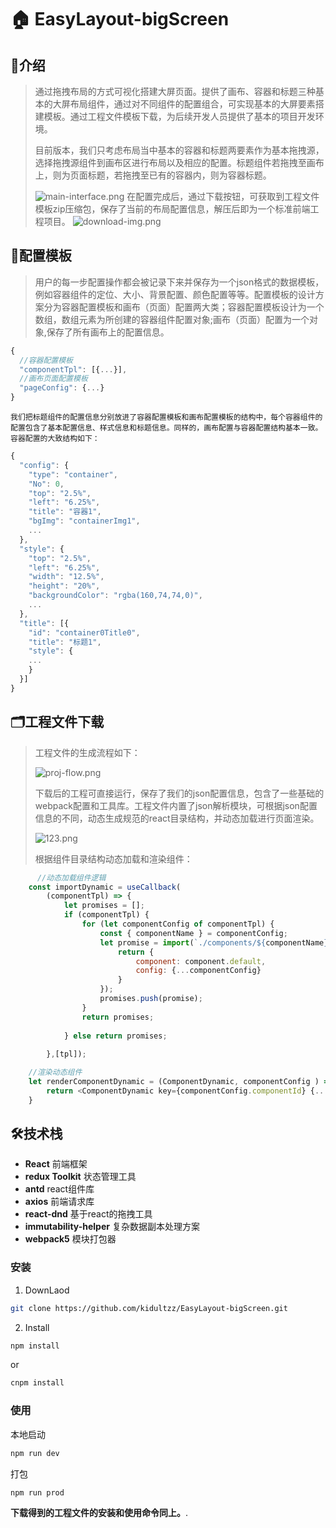 # :house: EasyLayout-bigScreen
## :memo:介绍
 >    通过拖拽布局的方式可视化搭建大屏页面。提供了画布、容器和标题三种基本的大屏布局组件，通过对不同组件的配置组合，可实现基本的大屏要素搭建模板。通过工程文件模板下载，为后续开发人员提供了基本的项目开发环境。
 >    
 >    目前版本，我们只考虑布局当中基本的容器和标题两要素作为基本拖拽源，选择拖拽源组件到画布区进行布局以及相应的配置。标题组件若拖拽至画布上，则为页面标题，若拖拽至已有的容器内，则为容器标题。
 >    
 >![main-interface.png](https://p5-tt.byteimg.com/origin/pgc-image/61fa2aca5a27444a88c53fe74fe12d44.png)
 >在配置完成后，通过下载按钮，可获取到工程文件模板zip压缩包，保存了当前的布局配置信息，解压后即为一个标准前端工程项目。
 >![download-img.png](https://p26-tt.byteimg.com/origin/pgc-image/09077840389343bb8d4c7f26817c1780.png)

## :symbols:配置模板
>    用户的每一步配置操作都会被记录下来并保存为一个json格式的数据模板，例如容器组件的定位、大小、背景配置、颜色配置等等。配置模板的设计方案分为容器配置模板和画布（页面）配置两大类；容器配置模板设计为一个数组，数组元素为所创建的容器组件配置对象;画布（页面）配置为一个对象,保存了所有画布上的配置信息。
```js
{
  //容器配置模板
  "componentTpl": [{...}],
  //画布页面配置模板
  "pageConfig": {...}
}
```

    我们把标题组件的配置信息分别放进了容器配置模板和画布配置模板的结构中，每个容器组件的配置包含了基本配置信息、样式信息和标题信息。同样的，画布配置与容器配置结构基本一致。容器配置的大致结构如下：

```js
{
  "config": {
    "type": "container",
    "No": 0,
    "top": "2.5%",
    "left": "6.25%",
    "title": "容器1",
    "bgImg": "containerImg1",
    ...
  },
  "style": {
    "top": "2.5%",
    "left": "6.25%",
    "width": "12.5%",
    "height": "20%",
    "backgroundColor": "rgba(160,74,74,0)",
    ...
  },
  "title": [{
    "id": "container0Title0",
    "title": "标题1",
    "style": {
    ...
    }
  }]
}
```
## :card_index_dividers:工程文件下载
>工程文件的生成流程如下：
>
>![proj-flow.png](https://p26-tt.byteimg.com/origin/pgc-image/1e2898ff5e2d494f8c6728994f308eb8.png)
>
>   下载后的工程可直接运行，保存了我们的json配置信息，包含了一些基础的webpack配置和工具库。工程文件内置了json解析模块，可根据json配置信息的不同，动态生成规范的react目录结构，并动态加载进行页面渲染。
>   
>![123.png](https://p26-tt.byteimg.com/origin/pgc-image/58a98d84b027478c8bd332fdc2f51373.png)
>
>根据组件目录结构动态加载和渲染组件：
```js
      //动态加载组件逻辑
    const importDynamic = useCallback(
        (componentTpl) => {
            let promises = [];
            if (componentTpl) {
                for (let componentConfig of componentTpl) {
                    const { componentName } = componentConfig;
                    let promise = import(`./components/${componentName}/index.jsx`).then((component) => {
                        return {
                            component: component.default, 
                            config: {...componentConfig}
                        }
                    });
                    promises.push(promise);
                }
                return promises;
    
            } else return promises;
    
        },[tpl]);

    //渲染动态组件
    let renderComponentDynamic = (ComponentDynamic, componentConfig ) => {
        return <ComponentDynamic key={componentConfig.componentId} {...componentConfig}/>
    }
```
## :hammer_and_wrench:技术栈
* **React** 前端框架
* **redux Toolkit** 状态管理工具
* **antd** react组件库
* **axios** 前端请求库
* **react-dnd** 基于react的拖拽工具
* **immutability-helper** 复杂数据副本处理方案
* **webpack5** 模块打包器
### 安装
1. DownLaod
```sh
git clone https://github.com/kidultzz/EasyLayout-bigScreen.git
```
2. Install
```bash
npm install
```
or
```bash
cnpm install
```
### 使用

本地启动
```sh
npm run dev
```
打包
```sh
npm run prod
```
**下载得到的工程文件的安装和使用命令同上。**.

